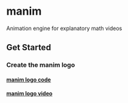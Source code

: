 # manim
Animation engine for explanatory math videos
## Get Started

### Create the manim logo
#### [manim logo code](./logo.py)
#### [manim logo video](./ManimLogo.mp4)
